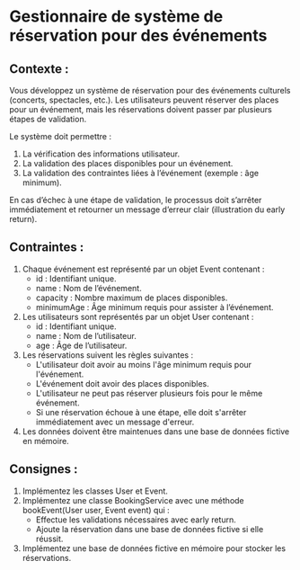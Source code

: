 <h1>Gestionnaire de système de réservation pour des événements
</h1>
<h2>Contexte :</h2>
<p>Vous développez un système de réservation pour des événements culturels (concerts, spectacles, etc.). Les utilisateurs peuvent réserver des places pour un événement, mais les réservations doivent passer par plusieurs étapes de validation.
</p>
<p>Le système doit permettre :</p>
<ol>
<li>La vérification des informations utilisateur.</li>
<li>La validation des places disponibles pour un événement.</li>
<li>La validation des contraintes liées à l’événement (exemple : âge minimum).
</li>
</ol>
<p>En cas d’échec à une étape de validation, le processus doit s’arrêter immédiatement et retourner un message d’erreur clair (illustration du early return).
</p>
<h2>Contraintes :</h2>
<ol>
<li>Chaque événement est représenté par un objet Event contenant :
<ul>
<li>id : Identifiant unique.
</li>
<li>name : Nom de l’événement.
</li>
<li>capacity : Nombre maximum de places disponibles.
</li>
<li>minimumAge : Âge minimum requis pour assister à l’événement.
</li>
</ul>

</li>
<li>Les utilisateurs sont représentés par un objet User contenant :
<ul>
<li>id : Identifiant unique.
</li>
<li>name : Nom de l’utilisateur.
</li>
<li>age : Âge de l’utilisateur.
</li>
</ul>
</li>
<li>Les réservations suivent les règles suivantes :
<ul>
<li>L'utilisateur doit avoir au moins l'âge minimum requis pour l'événement.
</li>
<li>L'événement doit avoir des places disponibles.
</li>
<li>L'utilisateur ne peut pas réserver plusieurs fois pour le même événement.
</li>
<li>Si une réservation échoue à une étape, elle doit s'arrêter immédiatement avec un message d'erreur.
</li>
</ul>
</li>
<li>Les données doivent être maintenues dans une base de données fictive en mémoire.
</li>
</ol>
<h2>Consignes :</h2>
<ol>
<li>Implémentez les classes User et Event.
</li>
<li>Implémentez une classe BookingService avec une méthode bookEvent(User user, Event event) qui :
<ul>
<li>Effectue les validations nécessaires avec early return.
</li>
<li>Ajoute la réservation dans une base de données fictive si elle réussit.
</li>
</ul>
</li>
<li>Implémentez une base de données fictive en mémoire pour stocker les réservations.
</li>
</ol>